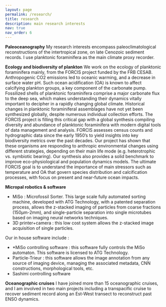 ```yaml
---
layout: page
permalink: /research/
title: research
description: main research interests
nav: true
nav_order: 6
---
```

**Paleoceanography**
My research interests encompass paleoclimatological reconstructions of the intertropical zone, on late Cenozoic sediment records. I use planktonic foraminifera as the main climate proxy recorder.

**Ecology and biodiversity of plankton**
We work on the ecology of planktonic foraminifera mainly, from the FORCIS project funded by the FRB CESAB.
Anthropogenic CO2 emissions led to oceanic warming, and a decrease in surface water pH. Such ocean acidification (OA) is known to affect calcifying plankton groups, a key component of the carbonate pump. Fossilized shells of planktonic foraminifera comprise a major carbonate flux to the deep sea, which makes understanding their dynamics vitally important to decipher in a rapidly changing global climate. Historical changes in planktonic foraminiferal assemblages have not yet been synthesized globally, despite numerous individual collection efforts. The FORCIS project is filling this critical gap with a global synthesis compiling diversity and abundance of planktonic foraminifera with modern digital tools of data management and analysis. FORCIS assesses census counts and hydrographic data since the early 1950’s to yield insights into key biodiversity metrics over the past decades. Our project has shown that these organisms are responding to anthropic environmental changes using different strategies, depending on their main life mode (e.g. heterotrophic vs. symbiotic bearing). Our synthesis also provides a solid benchmark to improve eco-physiological and population dynamics models. The ultimate FORCIS goal is to understand the importance of main stressors such as temperature and OA that govern species distribution and calcification processes, with focus on present and near-future ocean impacts.

**Micropal robotics & software**
* MiSo : Microfossil Sorter. This large scale fully automated sorting machine, developed with ATG Technology, with a patented separation process, allows the z-stacked imaging of particles from coarse fractions (150µm-2mm), and single-particle separation into single microtubes based on imaging neural networks techniques.
* 3D printer+camera : this low cost system allows the z-stacked image acquisition of single particles.

Our in house software include :
* *MiSo controlling software : this software fully controls the MiSo automaton. This software is licensed to ATG Technology.
* Particle-Trieur : this software allows the image annotation from any source of imaging device, managing the associated metadata, CNN constructions, morphological tools, etc.
* Sashimi controlling software

**Oceanographic cruises**
I have joined more than 15 oceanographic cruises, and I am involved in two main projects including a transpacific cruise to recover sediment record along an Est-West transect to reconstruct past ENSO dynamics.